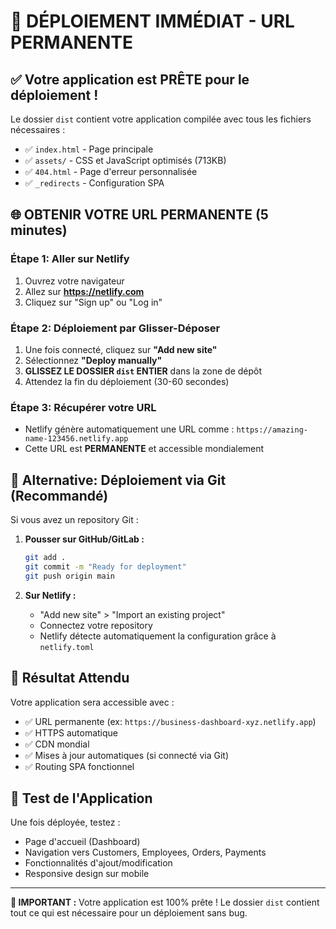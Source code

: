 # 🚀 DÉPLOIEMENT IMMÉDIAT - URL PERMANENTE

## ✅ Votre application est PRÊTE pour le déploiement !

Le dossier `dist` contient votre application compilée avec tous les fichiers nécessaires :
- ✅ `index.html` - Page principale
- ✅ `assets/` - CSS et JavaScript optimisés (713KB)
- ✅ `404.html` - Page d'erreur personnalisée
- ✅ `_redirects` - Configuration SPA

## 🌐 OBTENIR VOTRE URL PERMANENTE (5 minutes)

### Étape 1: Aller sur Netlify
1. Ouvrez votre navigateur
2. Allez sur **https://netlify.com**
3. Cliquez sur "Sign up" ou "Log in"

### Étape 2: Déploiement par Glisser-Déposer
1. Une fois connecté, cliquez sur **"Add new site"**
2. Sélectionnez **"Deploy manually"**
3. **GLISSEZ LE DOSSIER `dist` ENTIER** dans la zone de dépôt
4. Attendez la fin du déploiement (30-60 secondes)

### Étape 3: Récupérer votre URL
- Netlify génère automatiquement une URL comme : `https://amazing-name-123456.netlify.app`
- Cette URL est **PERMANENTE** et accessible mondialement

## 🔄 Alternative: Déploiement via Git (Recommandé)

Si vous avez un repository Git :

1. **Pousser sur GitHub/GitLab :**
   ```bash
   git add .
   git commit -m "Ready for deployment"
   git push origin main
   ```

2. **Sur Netlify :**
   - "Add new site" > "Import an existing project"
   - Connectez votre repository
   - Netlify détecte automatiquement la configuration grâce à `netlify.toml`

## 🎯 Résultat Attendu

Votre application sera accessible avec :
- ✅ URL permanente (ex: `https://business-dashboard-xyz.netlify.app`)
- ✅ HTTPS automatique
- ✅ CDN mondial
- ✅ Mises à jour automatiques (si connecté via Git)
- ✅ Routing SPA fonctionnel

## 📱 Test de l'Application

Une fois déployée, testez :
- Page d'accueil (Dashboard)
- Navigation vers Customers, Employees, Orders, Payments
- Fonctionnalités d'ajout/modification
- Responsive design sur mobile

---

**🚨 IMPORTANT :** Votre application est 100% prête ! Le dossier `dist` contient tout ce qui est nécessaire pour un déploiement sans bug.
